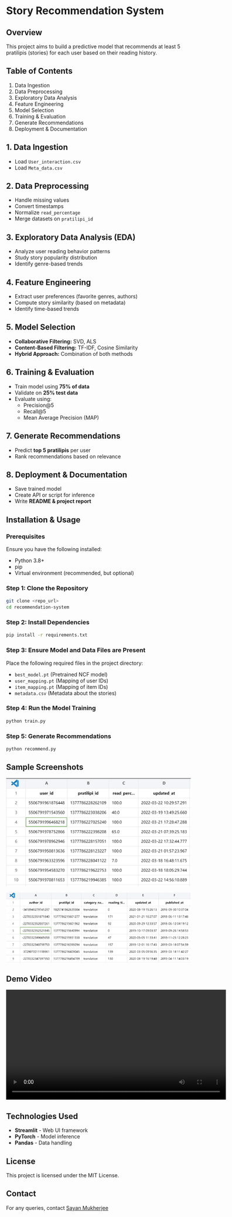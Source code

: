 # Story Recommendation System

## Overview

This project aims to build a predictive model that recommends at least 5 pratilipis (stories) for each user based on their reading history.

## Table of Contents

1. Data Ingestion
2. Data Preprocessing
3. Exploratory Data Analysis
4. Feature Engineering
5. Model Selection
6. Training & Evaluation
7. Generate Recommendations
8. Deployment & Documentation

## 1. Data Ingestion

* Load `User_interaction.csv`
* Load `Meta_data.csv`

## 2. Data Preprocessing

* Handle missing values
* Convert timestamps
* Normalize `read_percentage`
* Merge datasets on `pratilipi_id`

## 3. Exploratory Data Analysis (EDA)

* Analyze user reading behavior patterns
* Study story popularity distribution
* Identify genre-based trends

## 4. Feature Engineering

* Extract user preferences (favorite genres, authors)
* Compute story similarity (based on metadata)
* Identify time-based trends

## 5. Model Selection

* **Collaborative Filtering:** SVD, ALS
* **Content-Based Filtering:** TF-IDF, Cosine Similarity
* **Hybrid Approach:** Combination of both methods

## 6. Training & Evaluation

* Train model using **75% of data**
* Validate on **25% test data**
* Evaluate using:
  * Precision@5
  * Recall@5
  * Mean Average Precision (MAP)

## 7. Generate Recommendations

* Predict **top 5 pratilipis** per user
* Rank recommendations based on relevance

## 8. Deployment & Documentation

* Save trained model
* Create API or script for inference
* Write **README & project report**

## Installation & Usage

### Prerequisites

Ensure you have the following installed:

* Python 3.8+
* pip
* Virtual environment (recommended, but optional)

### Step 1: Clone the Repository

```bash
git clone <repo_url>
cd recommendation-system
```

### Step 2: Install Dependencies

```bash
pip install -r requirements.txt
```

### Step 3: Ensure Model and Data Files are Present

Place the following required files in the project directory:

* `best_model.pt`  (Pretrained NCF model)
* `user_mapping.pt` (Mapping of user IDs)
* `item_mapping.pt` (Mapping of item IDs)
* `metadata.csv` (Metadata about the stories)

### Step 4: Run the Model Training

```bash
python train.py
```

### Step 5: Generate Recommendations

```bash
python recommend.py
```

## Sample Screenshots

![view of the user interaction with books data](content\user_interactioncsv.png)




![view of the meta data](content\metadatacsv.png)

## Demo Video


<video src="content\demo.mp4" controls width="600"></video>


## Technologies Used

* **Streamlit** - Web UI framework
* **PyTorch** - Model inference
* **Pandas** - Data handling

## License

This project is licensed under the MIT License.

## Contact

For any queries, contact [Sayan Mukherjee](mailto:default0work@gmail.com)
